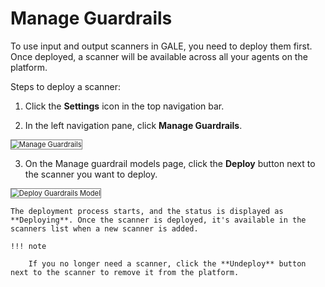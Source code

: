 # Manage Guardrails

To use input and output scanners in GALE, you need to deploy them first. Once deployed, a scanner will be available across all your agents on the platform.

Steps to deploy a scanner:

1. Click the **Settings** icon in the top navigation bar.

2. In the left navigation pane, click **Manage Guardrails**.  
<img src="../images/manage-guardrails.png" alt="Manage Guardrails" title="Manage Guardrails" style="border: 1px solid gray; zoom:80%;">

3. On the Manage guardrail models page, click the **Deploy** button next to the scanner you want to deploy.  
<img src="../images/deploy-guardrails-model.png" alt="Deploy Guardrails Model" title="Deploy Guardrails Model" style="border: 1px solid gray; zoom:80%;">

    The deployment process starts, and the status is displayed as **Deploying**. Once the scanner is deployed, it's available in the scanners list when a new scanner is added.

    !!! note

        If you no longer need a scanner, click the **Undeploy** button next to the scanner to remove it from the platform.

